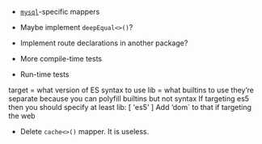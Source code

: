 + [`mysql`](https://github.com/mysqljs/mysql)-specific mappers

+ Maybe implement `deepEqual<>()`?
+ Implement route declarations in another package?
+ More compile-time tests
+ Run-time tests

target = what version of ES syntax to use
lib = what builtins to use
they’re separate because you can polyfill builtins but not syntax
If targeting es5 then you should specify at least lib: [ 'es5' ]
Add ‘dom` to that if targeting the web

+ Delete `cache<>()` mapper. It is useless.